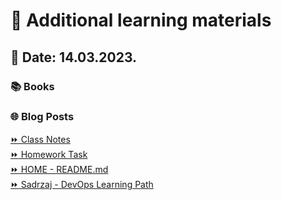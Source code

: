 # 📖 Additional learning materials
## 📅 Date: 14.03.2023.

### 📚 Books

### 🌐 Blog Posts


[:fast_forward: Class Notes](/devops-mentorship-program/03-march/week-5-140323/00-class-notes.md)  
[:fast_forward: Homework Task](/devops-mentorship-program/03-march/week-5-140323/01-homework.md)  
[:fast_forward: HOME - README.md](../../../README.md)  
[:fast_forward: Sadrzaj - DevOps Learning Path](../../../table-of-contents.md)  
